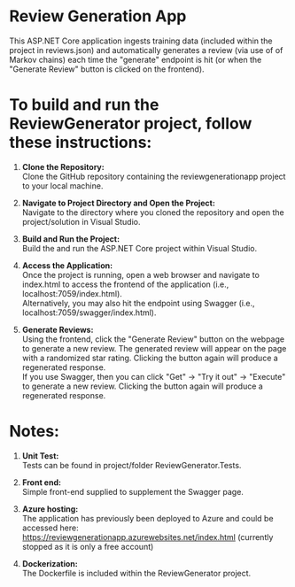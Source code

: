 # Review Generation App

This ASP.NET Core application ingests training data (included within the project in reviews.json) and automatically generates a review (via use of of Markov chains) each time the "generate" endpoint is hit (or when the "Generate Review" button is clicked on the frontend).

# To build and run the ReviewGenerator project, follow these instructions:

1. **Clone the Repository:**<br/>
   Clone the GitHub repository containing the reviewgenerationapp project to your local machine.

2. **Navigate to Project Directory and Open the Project:**<br/>
   Navigate to the directory where you cloned the repository and open the project/solution in Visual Studio.

3. **Build and Run the Project:**<br/>
   Build the and run the ASP.NET Core project within Visual Studio.

4. **Access the Application:**<br/>
   Once the project is running, open a web browser and navigate to index.html to access the frontend of the application (i.e., localhost:7059/index.html).<br/>
   Alternatively, you may also hit the endpoint using Swagger (i.e., localhost:7059/swagger/index.html).

5. **Generate Reviews:**<br/>
   Using the frontend, click the "Generate Review" button on the webpage to generate a new review. The generated review will appear on the page with a randomized star rating. Clicking the button again will produce a regenerated response.<br/>
   If you use Swagger, then you can click "Get" -> "Try it out" -> "Execute" to generate a new review.  Clicking the button again will produce a regenerated response.

# Notes:

1.  **Unit Test:**<br/>
   Tests can be found in project/folder ReviewGenerator.Tests.

2.  **Front end:**<br/>
   Simple front-end supplied to supplement the Swagger page.

3.  **Azure hosting:**<br/>
   The application has previously been deployed to Azure and could be accessed here:  https://reviewgenerationapp.azurewebsites.net/index.html (currently stopped as it is only a free account)

4.  **Dockerization:**<br/>
   The Dockerfile is included within the ReviewGenerator project.



